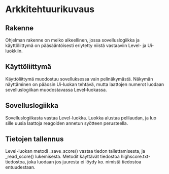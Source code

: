 # Arkkitehtuurikuvaus

## Rakenne

Ohjelman rakenne on melko alkeellinen, jossa sovelluslogiikka ja käyttöliittymä on pääsääntöisesti eriytetty niistä vastaaviin Level- ja Ui-luokkiin.

## Käyttöliittymä

Käyttöliittymä muodostuu sovelluksessa vain pelinäkymästä. Näkymän näyttäminen on pääosin Ui-luokan tehtävä, mutta laattojen numerot luodaan sovelluslogiikan muodostavassa Level-luokassa.

## Sovelluslogiikka

Sovelluslogiikasta vastaa Level-luokka. Luokka alustaa pelilaudan, ja luo sille uusia laattoja reagoiden annetun syötteen perusteella.

## Tietojen tallennus

Level-luokan metodi _save_score() vastaa tiedon tallettamisesta, ja _read_score() lukemisesta. Metodit käyttävät tiedostoa highscore.txt-tiedostoa, joka luodaan jos juuresta ei löydy ko. nimistä tiedostoa entuudestaan.
